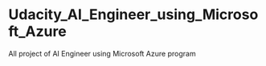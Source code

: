 # Udacity_AI_Engineer_using_Microsoft_Azure
All project of AI Engineer using Microsoft Azure program
